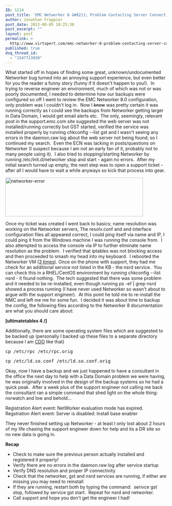 ```yaml
---
ID: 1214
post_title: 'EMC Networker 8 &#8211; Problem Contacting Server Connection Refused: Connect'
author: Jonathan Frappier
post_date: 2013-08-05 10:25:30
post_excerpt: ""
layout: post
permalink: >
  http://www.virtxpert.com/emc-networker-8-problem-contacting-server-connection-refused-connect/
published: true
dsq_thread_id:
  - "1547713830"
---
```

What started off in hopes of finding some great, unknown/undocumented Networker bug turned into an annoying support experience, but even better for you the reader a funny story (funny if it doesn't happen to you!).  In trying to reverse engineer an environment, much of which was not or was poorly documented, I needed to determine how our backups were configured so off I went to review the EMC Networker 8.0 configuration, only problem was I couldn't log in.  Now I <del>knew</del> was pretty certain it was running correctly as I could see the backups from Networker getting larger in Data Domain, I would get email alerts etc.  The only, seemingly, relevant post in the support.emc.com site suggested the web server was not installed/running correctly but GST started, verified the service was installed properly by running chkconfig --list gst and I wasn't seeing any errors in the daemon.raw log about the web server not being found; so I continued my search.  Even the ECN was lacking in posts/questions on Networker (I suspect because I am not an early fan of it, probably not to many people using it).  I also tried to stopping/starting Networker by running /etc/init.d/networker stop and start - again no errors.  After my initial search turned up empty, the next step was to open a support ticket - after all I would have to wait a while anyways so kick that process into gear.

<a href="http://www.virtxpert.com/wp-content/uploads/2013/07/networker-error.png"><img class="aligncenter size-full wp-image-1215" alt="networker-error" src="http://www.virtxpert.com/wp-content/uploads/2013/07/networker-error.png" width="430" height="121" /></a>

Once my ticket was created I went back to basics; name resolution was working on the Networker servers, The resolv.conf and and interface configuration files all appeared correct, I could ping itself via name and IP, I could ping it from the Windows machine I was running the console from.  I also attempted to access the console via IP to further eliminate name resolution as the problem.  I verified that iptables was not blocking access and then proceeded to smash my head into my keyboard.  I rebooted the Networker VM (<a href="https://www.youtube.com/watch?v=W8_Kfjo3VjU" target="_blank">3 times</a>). Once on the phone with support, they had me check for an additional service not listed in the KB - the nsrd service.  You can check this in a RHEL/CentOS environment by running chkconfig --list nsrd - it found nothing.  The tech suggested that there was some problem and it needed to be re-installed, even though running ps -ef | grep nsrd showed a process running (I have never used Networker so wasn't about to argue with the support engineer).  At this point he told me to re-install the NMC and left me me for some fun.  I decided it was about time to backup the config, the following files according to the Networker 8 documentation are what you should care about:

<strong>[ultimatetables 4 /]</strong>

Additionally, there are some operating system files which are suggested to be backed up (personally I backed up these files to a separate directory because I am <a href="http://www.urbandictionary.com/define.php?term=CDO" target="_blank">CDO</a> like that)
<pre>cp /etc/rpc /etc/rpc.orig</pre>
<pre>cp /etc/ld.so.conf /etc/ld.so.conf.orig</pre>
Okay, now I have a backup and we just happened to have a consultant in the office the next day to help with a Data Domain problem we were having, he was originally involved in the design of the backup systems so he had a quick peak.  After a week plus of the support engineer not calling me back the consultant ran a simple command that shed light on the whole thing: nsrwatch and low and behold...

Registration Alert event: NetWorker evaluation mode has expired.
Regstration Alert event: Server is disabled: Install base enabler

They never finished setting up Networker - at least I only lost about 2 hours of my life chasing the support engineer down for help and its a DR site so no new data is going in.

<strong>Recap</strong>
<ul>
	<li>Check to make sure the previous person actually installed and registered it properly!</li>
	<li>Verify there are no errors in the daemon.raw log after service startup</li>
	<li>Verify DNS resolution and proper IP connectivity</li>
	<li><span style="line-height: 13px;">Check that the networker, gst and nsrd services are running, if either are missing you may need to reinstall</span></li>
	<li>If they are running, restart both by typing the command:  serivce gst stop, followed by service gst start.  Repeat for nsrd and networker.</li>
	<li>Call support and hope you don't get the engineer I had!</li>
</ul>